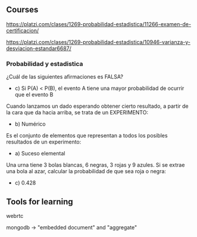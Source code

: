## Courses

https://platzi.com/clases/1269-probabilidad-estadistica/11266-examen-de-certificacion/

https://platzi.com/clases/1269-probabilidad-estadistica/10946-varianza-y-desviacion-estandar6687/

### Probabilidad y estadistica

¿Cuál de las siguientes afirmaciones es FALSA? 
- c) Si P(A) < P(B), el evento A tiene una mayor probabilidad de ocurrir que el evento B

Cuando lanzamos un dado esperando obtener cierto resultado, a partir de la cara que da hacia arriba, se trata de un EXPERIMENTO:
- b) Numérico

Es el conjunto de elementos que representan a todos los posibles resultados de un experimento:
- a) Suceso elemental

Una urna tiene 3 bolas blancas, 6 negras, 3 rojas y 9 azules. Si se extrae una bola al azar, calcular la probabilidad de que sea roja o negra:
- c) 0.428



## Tools for learning

webrtc

mongodb -> "embedded document" and "aggregate"
